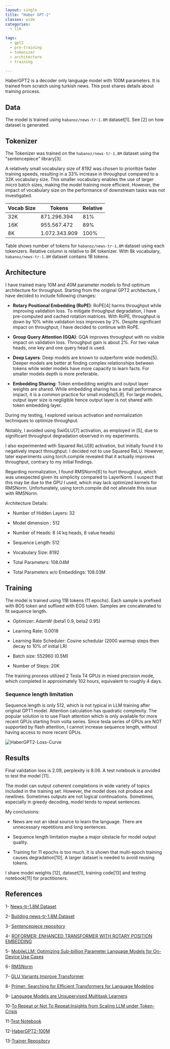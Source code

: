 ```yaml
---
layout: single
title: "Haber GPT-2"
classes: wide
categories:
  - llm

tags:
  - gpt2
  - pre-training
  - tokenizer
  - architecture
  - training

---
```


HaberGPT2 is a decoder only language model with 100M parameters. It is trained from scratch using turkish news. This post shares details about training process.

## Data

The model is trained using `habanoz/news-tr-1.8M` dataset[1]. See [2] on how dataset is generated.

## Tokenizer

The Tokenizer was trained on the `habanoz/news-tr-1.8M` dataset using the "sentencepiece" library[3]. 

A relatively small vocabulary size of 8192 was chosen to prioritize faster training speeds, resulting in a 33% increase in throughput compared to a 32K vocabulary size. This smaller vocabulary enables the use of larger micro batch sizes, making the model training more efficient. However, the impact of vocabulary size on the performance of downstream tasks was not investigated.

| Vocab Size | Tokens        | Relative |
|------------|---------------|----------|
| 32K        | 871.296.394   | 81%      |
| 16K        | 955.567.472   | 89%      |
| 8K         | 1.072.343.909 | 100%     |

Table shows number of tokens for `habanoz/news-tr-1.8M` dataset using each tokenizers. Relative column is relative to 8K tokenizer. With 8k vocabulary, `habanoz/news-tr-1.8M` dataset contains 1B tokens. 

## Architecture

I have trained many 10M and 40M parameter models to find optimum architecture for throughput. Starting from the original GPT2 architecture, I have decided to include following changes:

- **Rotary Positional Embedding (RoPE)**: RoPE[4] harms throughput while improving validation loss. To mitigate throughput degradation, I have pre-computed and cached rotation matrices. With RoPE, throughput is down by 10% while validation loss improves by 2%. Despite significant impact on throughput, I have decided to continue with RoPE.

- **Group Query Attention (GQA)**: GQA improves throughput with no visible impact on validation loss. Throughput gain is about 2%. For two value heads, one key and one query head is used.

- **Deep Layers**: Deep models are known to outperform wide models[5]. Deeper models are better at finding complex relationships between tokens while wider models have more capacity to learn facts. For smaller models depth is more preferable.  

- **Embedding Sharing**: Token embedding weights and output layer weights are shared. While embedding sharing has a small performance impact, it is a common practice for small models[5,9]. For large models, output layer size is negligible hence output layer is not shared with token embedding layer.


During my testing, I explored various activation and normalization techniques to optimize throughput. 

Notably, I avoided using SwiGLU[7] activation, as employed in [5], due to significant throughput degradation observed in my experiments.

I also experimented with Squared ReLU[8] activation, but initially found it to negatively impact throughput. I decided not to use Squared ReLU. However, later experiments using torch.compile revealed that it actually improves throughput, contrary to my initial findings.

Regarding normalization, I found RMSNorm[6] to hurt throughput, which was unexpected given its simplicity compared to LayerNorm. I suspect that this may be due to the GPU I used, which may lack optimized kernels for RMSNorm. Unfortunately, using torch.compile did not alleviate this issue with RMSNorm.

Architecture Details:

- Number of Hidden Layers: 32

- Model dimension : 512

- Number of Heads: 8 (4 kq heads, 8 value heads)

- Sequence Length: 512

- Vocabulary Size: 8192

- Total Parameters: 108.04M

- Total Parameters w/o Embeddings: 108.03M


## Training

The model is trained using 11B tokens (11 epochs). Each sample is prefixed with BOS token and suffixed with EOS token. Samples are concatenated to fit sequence length. 

- Optimizer: AdamW (beta1 0.9, beta2 0.95)

- Learning Rate: 0.0018

- Learning Rate Scheduler: Cosine schedular (2000 warmup steps then decay to 10% of initial LR)

- Batch size: 552960 (0.5M)

- Number of Steps: 20K


The training process utilized 2 Tesla T4 GPUs in mixed precision mode, which completed in approximately 102 hours, equivalent to roughly 4 days.

### Sequence length limitation

Sequence length is only 512, which is not typical in LLM training after original GPT1 model. Attention calculation has quadratic complexity. The popular solution is to use Flash attention which is only available for more recent GPUs starting from volta series. Since tesla series of GPUs are NOT supported by flash attention, I cannot increase sequence length, without having access to more recent GPUs.

![HaberGPT2-Loss-Curve]({{site.baseurl}}/assets/images/habergpt2-loss.png)

## Results

Final validation loss is 2.09, perplexity is 8.06. A test notebook is provided to test the model [11].

The model can output coherent completions in wide variety of topics included in the training set. However, the model does not produce and newlines. Sometimes outputs are not logical continuations. Sometimes, especially in greedy decoding, model tends to repeat sentences. 

My conclusions:

- News are not an ideal source to learn the language. There are unnecessary repetitions and long sentences. 

- Sequence length limitation maybe a major obstacle for model output quality.

- Training for 11 epochs is too much. It is shown that multi-epoch training causes degradation[10]. A larger dataset is needed to avoid reusing tokens. 

I share model weights [12], dataset[1], training code[13] and testing notebook[11] for practitioners.

## References

1- [News-tr-1.8M Dataset](https://huggingface.co/datasets/habanoz/news-tr-1.8M)

2- [Building news-tr-1.8M Dataset]({{site.baseurl}}/workshop/collecting-1_8_M_news_documents/)

3- [Sentencepiece repository](https://github.com/google/sentencepiece)

4- [ROFORMER: ENHANCED TRANSFORMER WITH ROTARY POSITION EMBEDDING](https://arxiv.org/pdf/2104.09864)

5- [MobileLLM: Optimizing Sub-billion Parameter Language Models for On-Device Use Cases](https://arxiv.org/pdf/2402.14905)

6- [RMSNorm](https://arxiv.org/pdf/1910.07467)

7- [GLU Variants Improve Transformer](https://arxiv.org/abs/2002.05202)

8- [Primer: Searching for Efficient Transformers for Language Modeling](https://arxiv.org/pdf/2109.08668)

9- [Language Models are Unsupervised Multitask Learners](https://cdn.openai.com/better-language-models/language_models_are_unsupervised_multitask_learners.pdf)

10-[To Repeat or Not To Repeat:Insights from Scaling LLM under Token-Crisis](https://arxiv.org/pdf/2305.13230)

11-[Test Notebook](https://github.com/habanoz/nb_gpu_trainer/blob/main/evaluate_model_100m.ipynb)

12-[HaberGPT2-100M](https://huggingface.co/habanoz/haber-gpt-2.1-100M-8k-v1.08)

13-[Trainer Repository](https://github.com/habanoz/nb_gpu_trainer)